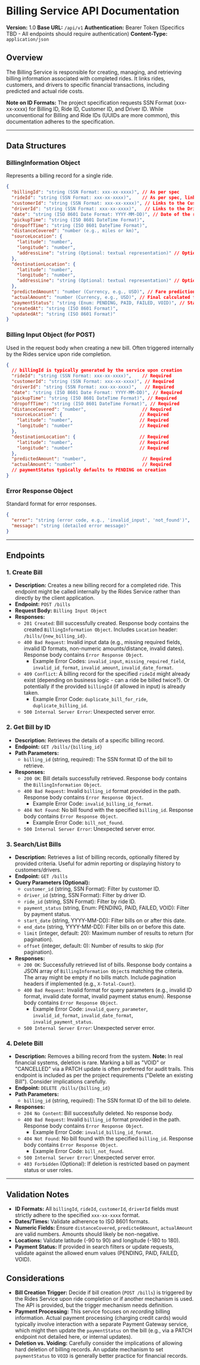 # Billing Service API Documentation

**Version:** 1.0
**Base URL:** `/api/v1`
**Authentication:** Bearer Token (Specifics TBD - All endpoints should require authentication)
**Content-Type:** `application/json`

## Overview

The Billing Service is responsible for creating, managing, and retrieving billing information associated with completed rides. It links rides, customers, and drivers to specific financial transactions, including predicted and actual ride costs.

**Note on ID Formats:** The project specification requests SSN Format (xxx-xx-xxxx) for Billing ID, Ride ID, Customer ID, and Driver ID. While unconventional for Billing and Ride IDs (UUIDs are more common), this documentation adheres to the specification.

---

## Data Structures

### BillingInformation Object

Represents a billing record for a single ride.

```json
{
  "billingId": "string (SSN Format: xxx-xx-xxxx)", // As per spec
  "rideId": "string (SSN Format: xxx-xx-xxxx)",    // As per spec, links to the Ride
  "customerId": "string (SSN Format: xxx-xx-xxxx)", // Links to the Customer
  "driverId": "string (SSN Format: xxx-xx-xxxx)",   // Links to the Driver
  "date": "string (ISO 8601 Date Format: YYYY-MM-DD)", // Date of the ride/billing event
  "pickupTime": "string (ISO 8601 DateTime Format)",
  "dropoffTime": "string (ISO 8601 DateTime Format)",
  "distanceCovered": "number (e.g., miles or km)",
  "sourceLocation": {
    "latitude": "number",
    "longitude": "number",
    "addressLine": "string (Optional: textual representation)" // Optional
  },
  "destinationLocation": {
    "latitude": "number",
    "longitude": "number",
    "addressLine": "string (Optional: textual representation)" // Optional
  },
  "predictedAmount": "number (Currency, e.g., USD)", // Fare prediction shown to user initially
  "actualAmount": "number (Currency, e.g., USD)", // Final calculated fare (Total amount for ride)
  "paymentStatus": "string (Enum: PENDING, PAID, FAILED, VOID)", // Status of the payment
  "createdAt": "string (ISO 8601 Format)",
  "updatedAt": "string (ISO 8601 Format)"
}
```

### Billing Input Object (for POST)

Used in the request body when creating a new bill. Often triggered internally by the Rides service upon ride completion.

```json
{
  // billingId is typically generated by the service upon creation
  "rideId": "string (SSN Format: xxx-xx-xxxx)",    // Required
  "customerId": "string (SSN Format: xxx-xx-xxxx)", // Required
  "driverId": "string (SSN Format: xxx-xx-xxxx)",   // Required
  "date": "string (ISO 8601 Date Format: YYYY-MM-DD)", // Required
  "pickupTime": "string (ISO 8601 DateTime Format)", // Required
  "dropoffTime": "string (ISO 8601 DateTime Format)", // Required
  "distanceCovered": "number",                     // Required
  "sourceLocation": {                             // Required
    "latitude": "number",                         // Required
    "longitude": "number"                         // Required
  },
  "destinationLocation": {                        // Required
    "latitude": "number",                         // Required
    "longitude": "number"                         // Required
  },
  "predictedAmount": "number",                     // Required
  "actualAmount": "number"                         // Required
  // paymentStatus typically defaults to PENDING on creation
}
```

### Error Response Object

Standard format for error responses.

```json
{
  "error": "string (error code, e.g., 'invalid_input', 'not_found')",
  "message": "string (detailed error message)"
}
```

---

## Endpoints

### 1. Create Bill

*   **Description:** Creates a new billing record for a completed ride. This endpoint might be called internally by the Rides Service rather than directly by the client application.
*   **Endpoint:** `POST /bills`
*   **Request Body:** `Billing Input Object`
*   **Responses:**
    *   `201 Created`: Bill successfully created. Response body contains the created `BillingInformation Object`. Includes `Location` header: `/bills/{new_billing_id}`.
    *   `400 Bad Request`: Invalid input data (e.g., missing required fields, invalid ID formats, non-numeric amounts/distance, invalid dates). Response body contains `Error Response Object`.
        *   Example Error Codes: `invalid_input`, `missing_required_field`, `invalid_id_format`, `invalid_amount`, `invalid_date_format`.
    *   `409 Conflict`: A billing record for the specified `rideId` might already exist (depending on business logic - can a ride be billed twice?). Or potentially if the provided `billingId` (if allowed in input) is already taken.
        *   Example Error Code: `duplicate_bill_for_ride`, `duplicate_billing_id`.
    *   `500 Internal Server Error`: Unexpected server error.

### 2. Get Bill by ID

*   **Description:** Retrieves the details of a specific billing record.
*   **Endpoint:** `GET /bills/{billing_id}`
*   **Path Parameters:**
    *   `billing_id` (string, required): The SSN format ID of the bill to retrieve.
*   **Responses:**
    *   `200 OK`: Bill details successfully retrieved. Response body contains the `BillingInformation Object`.
    *   `400 Bad Request`: Invalid `billing_id` format provided in the path. Response body contains `Error Response Object`.
        *   Example Error Code: `invalid_billing_id_format`.
    *   `404 Not Found`: No bill found with the specified `billing_id`. Response body contains `Error Response Object`.
        *   Example Error Code: `bill_not_found`.
    *   `500 Internal Server Error`: Unexpected server error.

### 3. Search/List Bills

*   **Description:** Retrieves a list of billing records, optionally filtered by provided criteria. Useful for admin reporting or displaying history to customers/drivers.
*   **Endpoint:** `GET /bills`
*   **Query Parameters (Optional):**
    *   `customer_id` (string, SSN Format): Filter by customer ID.
    *   `driver_id` (string, SSN Format): Filter by driver ID.
    *   `ride_id` (string, SSN Format): Filter by ride ID.
    *   `payment_status` (string, Enum: PENDING, PAID, FAILED, VOID): Filter by payment status.
    *   `start_date` (string, YYYY-MM-DD): Filter bills on or after this date.
    *   `end_date` (string, YYYY-MM-DD): Filter bills on or before this date.
    *   `limit` (integer, default: 20): Maximum number of results to return (for pagination).
    *   `offset` (integer, default: 0): Number of results to skip (for pagination).
*   **Responses:**
    *   `200 OK`: Successfully retrieved list of bills. Response body contains a JSON array of `BillingInformation Object`s matching the criteria. The array might be empty if no bills match. Include pagination headers if implemented (e.g., `X-Total-Count`).
    *   `400 Bad Request`: Invalid format for query parameters (e.g., invalid ID format, invalid date format, invalid payment status enum). Response body contains `Error Response Object`.
        *   Example Error Code: `invalid_query_parameter`, `invalid_id_format`, `invalid_date_format`, `invalid_payment_status`.
    *   `500 Internal Server Error`: Unexpected server error.

### 4. Delete Bill

*   **Description:** Removes a billing record from the system. **Note:** In real financial systems, deletion is rare. Marking a bill as "VOID" or "CANCELLED" via a PATCH update is often preferred for audit trails. This endpoint is included as per the project requirements ("Delete an existing Bill"). Consider implications carefully.
*   **Endpoint:** `DELETE /bills/{billing_id}`
*   **Path Parameters:**
    *   `billing_id` (string, required): The SSN format ID of the bill to delete.
*   **Responses:**
    *   `204 No Content`: Bill successfully deleted. No response body.
    *   `400 Bad Request`: Invalid `billing_id` format provided in the path. Response body contains `Error Response Object`.
        *   Example Error Code: `invalid_billing_id_format`.
    *   `404 Not Found`: No bill found with the specified `billing_id`. Response body contains `Error Response Object`.
        *   Example Error Code: `bill_not_found`.
    *   `500 Internal Server Error`: Unexpected server error.
    *   `403 Forbidden` (Optional): If deletion is restricted based on payment status or user roles.

---

## Validation Notes

*   **ID Formats:** All `billingId`, `rideId`, `customerId`, `driverId` fields must strictly adhere to the specified `xxx-xx-xxxx` format.
*   **Dates/Times:** Validate adherence to ISO 8601 formats.
*   **Numeric Fields:** Ensure `distanceCovered`, `predictedAmount`, `actualAmount` are valid numbers. Amounts should likely be non-negative.
*   **Locations:** Validate latitude (-90 to 90) and longitude (-180 to 180).
*   **Payment Status:** If provided in search filters or update requests, validate against the allowed enum values (PENDING, PAID, FAILED, VOID).

## Considerations

*   **Bill Creation Trigger:** Decide if bill creation (`POST /bills`) is triggered by the Rides Service upon ride completion or if another mechanism is used. The API is provided, but the trigger mechanism needs definition.
*   **Payment Processing:** This service focuses on *recording* billing information. Actual payment processing (charging credit cards) would typically involve interaction with a separate Payment Gateway service, which might then update the `paymentStatus` on the bill (e.g., via a PATCH endpoint not detailed here, or internal updates).
*   **Deletion vs. Voiding:** Carefully consider the implications of allowing hard deletion of billing records. An update mechanism to set `paymentStatus` to `VOID` is generally better practice for financial records.